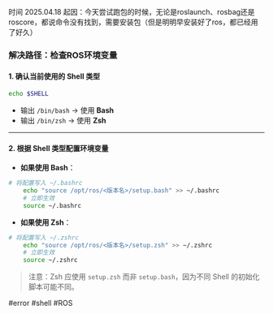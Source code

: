 时间            2025.04.18
起因：今天尝试跑包的时候，无论是roslaunch、rosbag还是roscore，都说命令没有找到，需要安装包（但是明明早安装好了ros，都已经用了好久）

### 解决路径：检查ROS环境变量
#### **1. 确认当前使用的 Shell 类型**
```bash
echo $SHELL
```
- 输出 `/bin/bash` → 使用 **Bash**
- 输出 `/bin/zsh` → 使用 **Zsh**
---

#### **2. 根据 Shell 类型配置环境变量**
- **如果使用 Bash**：
```bash
# 将配置写入 ~/.bashrc
    echo "source /opt/ros/<版本名>/setup.bash" >> ~/.bashrc
    # 立即生效
    source ~/.bashrc
```
- **如果使用 Zsh**：
```bash
# 将配置写入 ~/.zshrc
    echo "source /opt/ros/<版本名>/setup.zsh" >> ~/.zshrc
    # 立即生效
    source ~/.zshrc
```
> 注意：Zsh 应使用 `setup.zsh` 而非 `setup.bash`，因为不同 Shell 的初始化脚本可能不同。

#error #shell #ROS